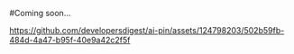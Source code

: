 #Coming soon...

https://github.com/developersdigest/ai-pin/assets/124798203/502b59fb-484d-4a47-b95f-40e9a42c2f5f

